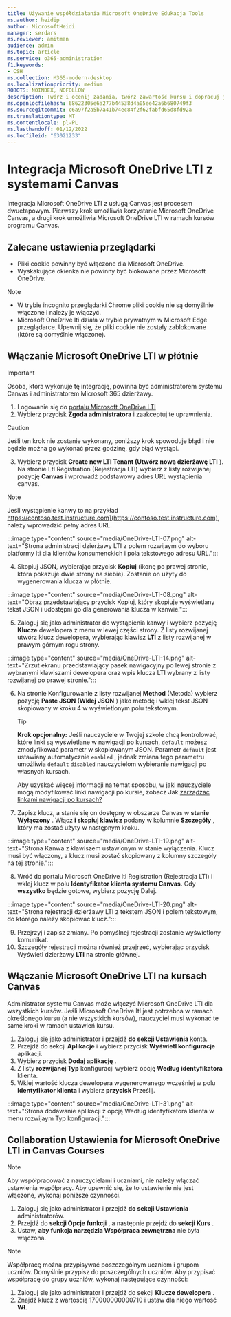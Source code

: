 ```yaml
---
title: Używanie współdziałania Microsoft OneDrive Edukacja Tools
ms.author: heidip
author: MicrosoftHeidi
manager: serdars
ms.reviewer: amitman
audience: admin
ms.topic: article
ms.service: o365-administration
f1.keywords:
- CSH
ms.collection: M365-modern-desktop
ms.localizationpriority: medium
ROBOTS: NOINDEX, NOFOLLOW
description: Twórz i ocenij zadania, twórz zawartość kursu i dopracuj jej zawartość oraz współpracuj nad plikami w czasie rzeczywistym za pomocą nowej aplikacji do współdziałania narzędzi programu Microsoft OneDrive Edukacja Tools.
ms.openlocfilehash: 68622305e6a277b44538d4a05ee42a6b680749f3
ms.sourcegitcommit: c6a97f2a5b7a41b74ec84f2f62fabfd65d8fd92a
ms.translationtype: MT
ms.contentlocale: pl-PL
ms.lasthandoff: 01/12/2022
ms.locfileid: "63021233"
---
```

# <a name="integrate-microsoft-onedrive-lti-with-canvas"></a>Integracja Microsoft OneDrive LTI z systemami Canvas

Integracja Microsoft OneDrive LTI z usługą Canvas jest procesem dwuetapowym. Pierwszy krok umożliwia korzystanie Microsoft OneDrive Canvas, a drugi krok umożliwia Microsoft OneDrive LTI w ramach kursów programu Canvas.

## <a name="recommended-browser-settings"></a>Zalecane ustawienia przeglądarki

- Pliki cookie powinny być włączone dla Microsoft OneDrive.
- Wyskakujące okienka nie powinny być blokowane przez Microsoft OneDrive.

> [!NOTE]
> - W trybie incognito przeglądarki Chrome pliki cookie nie są domyślnie włączone i należy je włączyć.
> - Microsoft OneDrive lti działa w trybie prywatnym w Microsoft Edge przeglądarce. Upewnij się, że pliki cookie nie zostały zablokowane (które są domyślnie włączone).

## <a name="enable-microsoft-onedrive-lti-in-canvas"></a>Włączanie Microsoft OneDrive LTI w płótnie

> [!IMPORTANT]
> Osoba, która wykonuje tę integrację, powinna być administratorem systemu Canvas i administratorem Microsoft 365 dzierżawy.

1. Logowanie się do <a href="https://onedrivelti.microsoft.com/admin" target="_blank">portalu Microsoft OneDrive LTI</a>
1. Wybierz przycisk **Zgoda administratora** i zaakceptuj te uprawnienia.

> [!CAUTION]
> Jeśli ten krok nie zostanie wykonany, poniższy krok spowoduje błąd i nie będzie można go wykonać przez godzinę, gdy błąd wystąpi.

3. Wybierz przycisk **Create new LTI Tenant (Utwórz nową dzierżawę LTI** ). Na stronie LtI Registration (Rejestracja LTI) wybierz z listy rozwijanej pozycję **Canvas** i wprowadź podstawowy adres URL wystąpienia canvas.

> [!NOTE]
> Jeśli wystąpienie kanwy to na przykład https://contoso.test.instructure.com](https://contoso.test.instructure.com), należy wprowadzić pełny adres URL.

:::image type="content" source="media/OneDrive-LTI-07.png" alt-text="Strona administracji dzierżawy LTI z polem rozwijaym do wyboru platformy lti dla klientów konsumenckich i pola tekstowego adresu URL.":::

4. Skopiuj JSON, wybierając przycisk **Kopiuj** (ikonę po prawej stronie, która pokazuje dwie strony na siebie). Zostanie on użyty do wygenerowania klucza w płótnie.

:::image type="content" source="media/OneDrive-LTI-08.png" alt-text="Obraz przedstawiający przycisk Kopiuj, który skopiuje wyświetlany tekst JSON i udostępni go dla generowania klucza w kanwie.":::

5. Zaloguj się jako administrator do wystąpienia kanwy i wybierz pozycję **Klucze** dewelopera z menu w lewej części strony. Z listy rozwijanej utwórz klucz dewelopera, wybierając klawisz **LTI** z listy rozwijanej w prawym górnym rogu strony.

:::image type="content" source="media/OneDrive-LTI-14.png" alt-text="Zrzut ekranu przedstawiający pasek nawigacyjny po lewej stronie z wybranymi klawiszami dewelopera oraz wpis klucza LTI wybrany z listy rozwijanej po prawej stronie.":::

6. Na stronie Konfigurowanie z listy rozwijanej **Method** (Metoda) wybierz pozycję **Paste JSON (Wklej JSON** ) jako metodę i wklej tekst JSON skopiowany w kroku 4 w wyświetlonym polu tekstowym.

    > [!TIP]
    > **Krok opcjonalny:** Jeśli nauczyciele w Twojej szkole chcą kontrolować, które linki są wyświetlane w nawigacji po kursach, ``default`` możesz zmodyfikować parametr w skopiowanym JSON. Parametr ``default`` jest ustawiany automatycznie ``enabled`` , jednak zmiana tego parametru umożliwia ``default`` ``disabled`` nauczycielom wybieranie nawigacji po własnych kursach.
    >
    > Aby uzyskać więcej informacji na temat sposobu, w jaki nauczyciele mogą modyfikować linki nawigacji po kursie, zobacz Jak [zarządzać linkami nawigacji po kursach?](https://community.canvaslms.com/t5/Instructor-Guide/How-do-I-manage-Course-Navigation-links/ta-p/1020)

7. Zapisz klucz, a stanie się on dostępny w obszarze Canvas w **stanie Wyłączony** . Włącz **i skopiuj klawisz** podany w kolumnie **Szczegóły** , który ma zostać użyty w następnym kroku.

:::image type="content" source="media/OneDrive-LTI-19.png" alt-text="Strona Kanwa z klawiszem ustawionym w stanie wyłączenia. Klucz musi być włączony, a klucz musi zostać skopiowany z kolumny szczegóły na tej stronie.":::

8. Wróć do portalu Microsoft OneDrive lti Registration (Rejestracja LTI) i wklej klucz w polu **Identyfikator klienta systemu Canvas**. Gdy **wszystko** będzie gotowe, wybierz pozycję Dalej.

:::image type="content" source="media/OneDrive-LTI-20.png" alt-text="Strona rejestracji dzierżawy LTI z tekstem JSON i polem tekstowym, do którego należy skopiować klucz.":::

9. Przejrzyj i zapisz zmiany. Po pomyślnej rejestracji zostanie wyświetlony komunikat.
10. Szczegóły rejestracji można również przejrzeć, wybierając przycisk Wyświetl dzierżawy **LTI** na stronie głównej.

## <a name="enable-microsoft-onedrive-lti-in-canvas-courses"></a>Włączanie Microsoft OneDrive LTI na kursach Canvas

Administrator systemu Canvas może włączyć Microsoft OneDrive LTI dla wszystkich kursów. Jeśli Microsoft OneDrive ltI jest potrzebna w ramach określonego kursu (a nie wszystkich kursów), nauczyciel musi wykonać te same kroki w ramach ustawień kursu.

1. Zaloguj się jako administrator i przejdź **do sekcji Ustawienia** konta.
2. Przejdź do sekcji **Aplikacje** i wybierz przycisk **Wyświetl konfiguracje** aplikacji.
3. Wybierz przycisk **Dodaj aplikację** .
4. Z listy **rozwijanej Typ** konfiguracji wybierz opcję **Według identyfikatora** klienta.
5. Wklej wartość klucza dewelopera wygenerowanego wcześniej w polu **Identyfikator klienta** i wybierz **przycisk** Prześlij.

:::image type="content" source="media/OneDrive-LTI-31.png" alt-text="Strona dodawanie aplikacji z opcją Według identyfikatora klienta w menu rozwijaym Typ konfiguracji.":::

## <a name="collaboration-settings-for-microsoft-onedrive-lti-in-canvas-courses"></a>Collaboration Ustawienia for Microsoft OneDrive LTI in Canvas Courses

> [!NOTE]
> Aby współpracować z nauczycielami i uczniami, nie należy włączać ustawienia współpracy. Aby upewnić się, że to ustawienie nie jest włączone, wykonaj poniższe czynności.

1. Zaloguj się jako administrator i przejdź **do sekcji Ustawienia** administratorów.
1. Przejdź do **sekcji Opcje funkcji** , a następnie przejdź do **sekcji Kurs** .
1. Ustaw, **aby funkcja narzędzia Współpraca zewnętrzna** nie była włączona.

> [!NOTE]
> Współpracę można przypisywać poszczególnym uczniom i grupom uczniów. Domyślnie przypisz do poszczególnych uczniów. Aby przypisać współpracę do grupy uczniów, wykonaj następujące czynności:

1. Zaloguj się jako administrator i przejdź do sekcji **Klucze dewelopera** .
1. Znajdź klucz z wartością 170000000000710 i ustaw dla niego wartość **Wł**.
